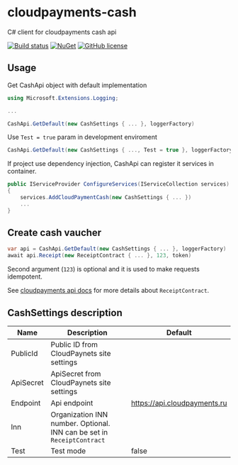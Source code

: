 # cloudpayments-cash
C# client for cloudpayments cash api

[![Build status](https://ci.appveyor.com/api/projects/status/1rrw11v9sw3cftj8/branch/master?svg=true)](https://ci.appveyor.com/project/itgloballlc/cloudpayments-cash/branch/master)
[![NuGet](https://img.shields.io/nuget/v/CloudPayments.Cash.svg)](https://www.nuget.org/packages/CloudPayments.Cash/)
[![GitHub license](https://img.shields.io/badge/license-MIT-blue.svg)](https://raw.githubusercontent.com/ITGlobal/cloudpayments-cash/master/LICENSE)

## Usage
Get CashApi object with default implementation
```csharp
using Microsoft.Extensions.Logging;

...

CashApi.GetDefault(new CashSettings { ... }, loggerFactory)
```

Use `Test = true` param in development enviroment
```csharp
CashApi.GetDefault(new CashSettings { ..., Test = true }, loggerFactory)
```

If project use dependency injection, CashApi can register it services in container.
```csharp
public IServiceProvider ConfigureServices(IServiceCollection services)
{
    services.AddCloudPaymentCash(new CashSettings { ... })
    ...
}
```

## Create cash vaucher
```csharp
var api = CashApi.GetDefault(new CashSettings { ... }, loggerFactory)
await api.Receipt(new ReceiptContract { ... }, 123, token)
``` 
Second argument (`123`) is optional and it is used to make requests idempotent.

See [cloudpayments api docs](https://cloudpayments.ru/docs/api/kassa) for more details about `ReceiptContract`.  

## CashSettings description

| Name      | Description                                                            | Default                      |
| --------- | ---------------------------------------------------------------------- | ---------------------------- |
| PublicId  | Public ID from CloudPaynets site settings                              |                              |
| ApiSecret | ApiSecret from CloudPaynets site settings                              |                              |
| Endpoint  | Api endpoint                                                           | https://api.cloudpayments.ru |
| Inn       | Organization INN number. Optional. INN can be set in `ReceiptContract` |                              |
| Test      | Test mode                                                              | false                        |


